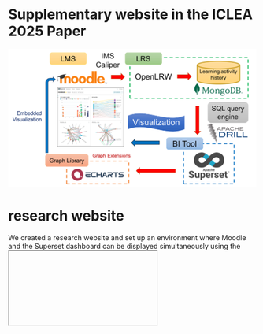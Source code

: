 # Supplementary website in the ICLEA 2025 Paper  

![graph no.1](image/fig_1.png)

# research website
We created a research website and set up an environment where Moodle and the Superset dashboard can be displayed simultaneously using the <iframe> tag. The left side of Figure below is the Moodle screen, and the right side is the dashboard screen visualized by Apache Superset.  

![research website](image/res_web_site.png)
Fig. Screenshot of the system's dashboard embedded with Moodle learning content

# List of Visualization Graphs Used in This Study  
Please refer to the graph numbers corresponding to Questionnaire 3.

## Graph No.1 : Frequency by access time
![graph no.1](image/gra_01_en.png)

## Graph No.2 : Engagement status
![graph no.2](image/gra_02_en.png)

## Graph No.3 : Graph chart
![graph no.3](image/gra_03_en.png)

## Graph No.4 : Graph chart V2
![graph no.4](image/gra_04_en.png)

## Graph No.5 : User activity frequency
![graph no.5](image/gra_05_en.png)

## Graph No.6 : Number of accesses (users / day)
![graph no.6](image/gra_06_en.png)

## Graph No.7 : Activity of all learners
![graph no.7](image/gra_07_en.png)

## Graph No.8 : Cumulative user events
![graph no.8](image/gra_08_en.png)

## Graph No.9 : LMS events
![graph no.9](image/gra_09_en.png)

## Graph No.10 : Task activity check (Moodle)
![graph no.10](image/gra_10_en.png)

## Graph No.11 : User activity history (Moodle)
![graph no.11](image/gra_11_en.png)

